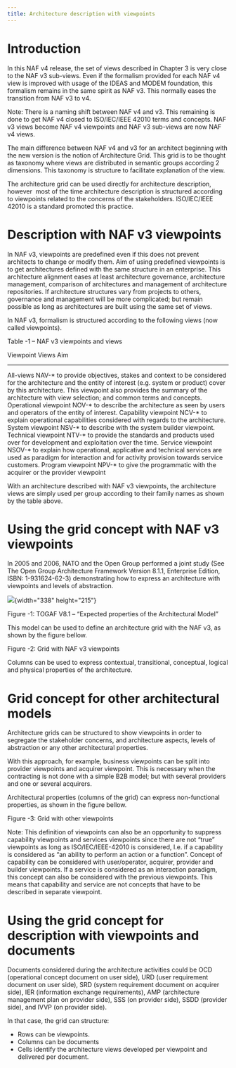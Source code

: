 ```yaml
---
title: Architecture description with viewpoints
---
```


# Introduction

In this NAF v4 release, the set of views described in Chapter 3 is very
close to the NAF v3 sub-views. Even if the formalism provided for each
NAF v4 view is improved with usage of the IDEAS and MODEM foundation,
this formalism remains in the same spirit as NAF v3. This normally eases
the transition from NAF v3 to v4.

Note: There is a naming shift between NAF v4 and v3. This remaining is
done to get NAF v4 closed to ISO/IEC/IEEE 42010­ terms and concepts. NAF
v3 views become NAF v4 viewpoints and NAF v3 sub-views are now NAF v4
views.

The main difference between NAF v4 and v3 for an architect beginning
with the new version is the notion of Architecture Grid. This grid is to
be thought as taxonomy where views are distributed in semantic groups
according 2 dimensions. This taxonomy is structure to facilitate
explanation of the view.

The architecture grid can be used directly for architecture description,
however ­­­­­ most of the time architecture description is structured
according to viewpoints related to the concerns of the stakeholders.
ISO/IEC/IEEE 42010­ is a standard promoted this practice.

# Description with NAF v3 viewpoints


In NAF v3, viewpoints are predefined even if this does not prevent
architects to change or modify them. Aim of using predefined viewpoints
is to get architectures defined with the same structure in an
enterprise. This architecture alignment eases at least architecture
governance, architecture management, comparison of architectures and
management of architecture repositories. If architecture structures vary
from projects to others, governance and management will be more
complicated; but remain possible as long as architectures are built
using the same set of views.

In NAF v3, formalism is structured according to the following views (now
called viewpoints).

Table -1 – NAF v3 viewpoints and views

  Viewpoint               Views     Aim
  ----------------------- --------- -------
  All-views               NAV-\*    to provide objectives, stakes and context to be considered for the architecture and the entity of interest (e.g. system or product) cover by this architecture. This viewpoint also provides the summary of the architecture with view selection; and common terms and concepts.
  Operational viewpoint   NOV-\*    to describe the architecture as seen by users and operators of the entity of interest.
  Capability viewpoint    NCV-\*    to explain operational capabilities considered with regards to the architecture.
  System viewpoint        NSV-\*    to describe with the system builder viewpoint.
  Technical viewpoint     NTV-\*    to provide the standards and products used over for development and exploitation over the time.
  Service viewpoint       NSOV-\*   to explain how operational, applicative and technical services are used as paradigm for interaction and for activity provision towards service customers.
  Program viewpoint       NPV-\*    to give the programmatic with the acquirer or the provider viewpoint

With an architecture described with NAF v3 viewpoints, the architecture
views are simply used per group according to their family names as shown
by the table above.

# Using the grid concept with NAF v3 viewpoints

In 2005 and 2006, NATO and the Open Group performed a joint study (See
The Open Group Architecture Framework Version 8.1.1, Enterprise Edition,
ISBN: 1-931624-62-3) demonstrating how to express an architecture with
viewpoints and levels of abstraction.

![](./media/image19.png){width="338" height="215"}

Figure -1: TOGAF V8.1 – “Expected properties of the Architectural Model”

This model can be used to define an architecture grid with the NAF v3,
as shown by the figure bellow.

Figure -2: Grid with NAF v3 viewpoints

Columns can be used to express contextual, transitional, conceptual,
logical and physical properties of the architecture.

# Grid concept for other architectural models

Architecture grids can be structured to show viewpoints in order to
segregate the stakeholder concerns, and architecture aspects, levels of
abstraction or any other architectural properties.

With this approach, for example, business viewpoints can be split into
provider viewpoints and acquirer viewpoint. This is necessary when the
contracting is not done with a simple B2B model; but with several
providers and one or several acquirers.

Architectural properties (columns of the grid) can express
non-functional properties, as shown in the figure bellow.

Figure -3: Grid with other viewpoints

Note: This definition of viewpoints can also be an opportunity to
suppress capability viewpoints and services viewpoints since there are
not “true” viewpoints as long as ISO/IEC/IEEE-42010 is considered, I.e.
if a capability is considered as “an ability to perform an action or a
function”. Concept of capability can be considered with user/operator,
acquirer, provider and builder viewpoints. If a service is considered as
an interaction paradigm, this concept can also be considered with the
previous viewpoints. This means that capability and service are not
concepts that have to be described in separate viewpoint.

# Using the grid concept for description with viewpoints and documents

Documents considered during the architecture activities could be OCD
(operational concept document on user side), URD (user requirement
document on user side), SRD (system requirement document on acquirer
side), IER (information exchange requirements), AMP (architecture
management plan on provider side), SSS (on provider side), SSDD
(provider side), and IVVP (on provider side).

In that case, the grid can structure:

-   Rows can be viewpoints.
-   Columns can be documents
-   Cells identify the architecture views developed per viewpoint and
    delivered per document.
